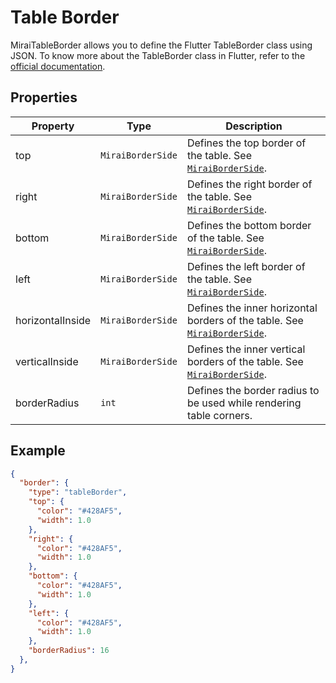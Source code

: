 # Table Border

MiraiTableBorder allows you to define the Flutter TableBorder class using JSON.
To know more about the TableBorder class in Flutter, refer to the [official documentation](https://api.flutter.dev/flutter/rendering/TableBorder-class.html).

## Properties

| Property         | Type              | Description                                                                                 |
| ---------------- | ----------------- | ------------------------------------------------------------------------------------------- |
| top              | `MiraiBorderSide` | Defines the top border of the table. See [`MiraiBorderSide`](./border_side).                |
| right            | `MiraiBorderSide` | Defines the right border of the table. See  [`MiraiBorderSide`](./border_side).             |
| bottom           | `MiraiBorderSide` | Defines the bottom border of the table. See  [`MiraiBorderSide`](./border_side).            |
| left             | `MiraiBorderSide` | Defines the left border of the table. See  [`MiraiBorderSide`](./border_side).              |
| horizontalInside | `MiraiBorderSide` | Defines the inner horizontal borders of the table. See  [`MiraiBorderSide`](./border_side). |
| verticalInside   | `MiraiBorderSide` | Defines the inner vertical borders of the table. See  [`MiraiBorderSide`](./border_side).   |
| borderRadius     | `int`             | Defines the border radius to be used while rendering table corners.                         |

## Example

```json
{
  "border": {
    "type": "tableBorder",
    "top": {
      "color": "#428AF5",
      "width": 1.0
    },
    "right": {
      "color": "#428AF5",
      "width": 1.0
    },
    "bottom": {
      "color": "#428AF5",
      "width": 1.0
    },
    "left": {
      "color": "#428AF5",
      "width": 1.0
    },
    "borderRadius": 16
  },
}
```